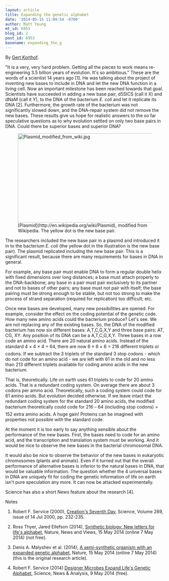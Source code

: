 ```yaml
---
layout: article
title: Expanding the genetic alphabet
date: '2014-05-15 11:09:54 -0700'
author: Matt Young
mt_id: 6953
blog_id: 2
post_id: 6953
basename: expanding_the_g
---
```

By [Gert Korthof](http://wasdarwinwrong.com).

"It is a very, very hard problem. Getting all the pieces to work means re-engineering 3.5 billion years of evolution. It's so ambitious." These are the words of a scientist 14 years ago \[1\]. He was talking about the project of inventing new bases to include in DNA and let the new DNA function in a living cell. Now an important milestone has been reached towards that goal. Scientists have succeeded in adding a new base pair, d5SICS (call it X) and dNaM (call it Y), to the DNA of the bacterium _E. coli_ and let it replicate its DNA \[2\]. Furthermore, the growth rate of the bacterium was not significantly slowed down, and the DNA-repair system did not remove the new bases. These results give us hope for realistic answers to the so far speculative questions as to why evolution settled on only two base pairs in DNA. Could there be superior bases and superior DNA?

<figure>
<img src="http://pandasthumb.org/archives/2014/05/15/Plasmid_modified_from_wiki.jpg" alt="Plasmid_modified_from_wiki.jpg" width="600" height="282" />
<figcaption markdown="span">
[Plasmid](http://en.wikipedia.org/wiki/Plasmid), modified from Wikipedia. The yellow dot is the new base pair.

</figcaption>
</figure>

The researchers included the new base pair in a plasmid and introduced it in to the bacterium _E. coli_ (the yellow dot in the illustration is the new base pair). The plasmid replicated including the new base pair. This is a significant result, because there are many requirements for bases in DNA in general. 

For example, any base pair must enable DNA to form a regular double helix with fixed dimensions over long distances; a base must attach properly to the DNA-backbone; any base in a pair must pair exclusively to its partner and not to bases of other pairs; any base must not pair with itself; the base pairing must be strong enough to be stable, but not too strong to make the process of strand separation (required for replication) too difficult; etc.

Once new bases are developed, many new possibilities are opened. For example, consider the effect on the coding potential of the genetic code. How many new amino acids could the bacterium produce? Let's see. We are not replacing any of the existing bases. So, the DNA of the modified bacterium has now six different bases: A,T,C,G,X,Y and three base pairs: AT, CG, XY. Any position of its DNA can be a A,T,C,G,X,Y. Three bases in a row code an amino acid. There are 20 natural amino acids. Instead of the standard 4 &times; 4 &times; 4 = 64, there are now 6 &times; 6 &times; 6 = 216 different triplets or codons. If we subtract the 3 triplets of the standard 3 stop codons - which do not code for an amino acid - we are left with 61 in the old and no less than 213 different triplets available for coding amino acids in the new bacterium.

That is, theoretically. Life on earth uses 61 triplets to code for 20 amino acids. That is a redundant coding system. On average there are about 3 codons per amino acid. Theoretically, such a coding system could code for 61 amino acids. But evolution decided otherwise. If we leave intact the redundant coding system for the standard 20 amino acids, the modified bacterium theoretically could code for 216 &ndash; 64 (including stop codons) = 152 extra amino acids. A huge gain! Proteins can be imagined with properties not possible with the standard code.

At the moment it is too early to say anything sensible about the performance of the new bases. First, the bases need to code for an amino acid, and the transcription and translation system must be working. And it would be nice to observe the new bases in the bacterial chromosomal DNA. 

It would also be nice to observe the behavior of the new bases in eukaryotic chromosomes (plants and animals). Even if it turned out that the overall performance of alternative bases is inferior to the natural bases in DNA, that would be valuable information. The question whether the 4 universal bases in DNA are uniquely fit for coding the genetic information of life on earth isn't pure speculation any more. It can now be attacked experimentally.

Science has also a short News feature about the research \[4\].

Notes
1.	Robert F. Service (2000), [Creation's Seventh Day](http://www.sciencemag.org/content/289/5477/232), Science, Volume 289, issue of 14 Jul 2000, pp. 232-235. 

2.	Ross Thyer, Jared Ellefson (2014), [Synthetic biology: New letters for life's alphabet](http://www.nature.com/nature/journal/v509/n7500/full/nature13335.html), Nature, News and Views, 15 May 2014 (online 7 May 2014) (not free). 

3.	Denis A. Malyshev et al. (2014), [A semi-synthetic organism with an expanded genetic alphabet](http://www.nature.com/nature/journal/v509/n7500/abs/nature13314.html), Nature, 15 May 2014 (online 7 May 2014) (this is the original research article). 

4.	Robert F. Service (2014) [Designer Microbes Expand Life's Genetic Alphabet](http://news.sciencemag.org/biology/2014/05/designer-microbes-expand-lifes-genetic-alphabet), Science, News & Analysis, 9 May 2014 (free).
